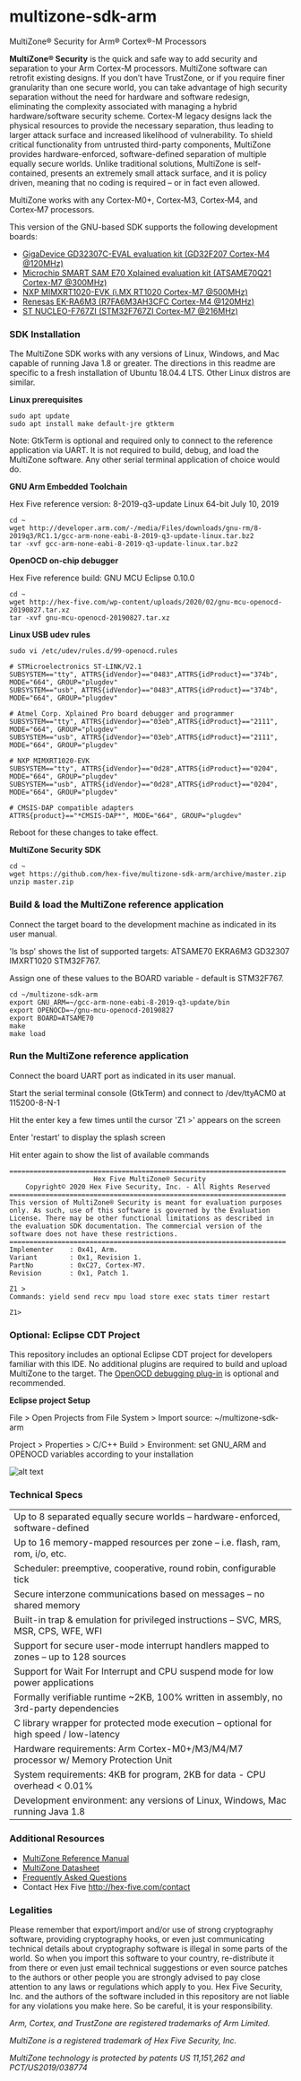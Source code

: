 # multizone-sdk-arm
MultiZone® Security for Arm® Cortex®-M Processors

**MultiZone® Security** is the quick and safe way to add security and separation to your Arm Cortex-M processors. MultiZone software can retrofit existing designs. If you don’t have TrustZone, or if you require finer granularity than one secure world, you can take advantage of high security separation without the need for hardware and software redesign, eliminating the complexity associated with managing a hybrid hardware/software security scheme. Cortex-M legacy designs lack the physical resources to provide the necessary separation, thus leading to larger attack surface and increased likelihood of vulnerability. To shield critical functionality from untrusted third-party components, MultiZone provides hardware-enforced, software-defined separation of multiple equally secure worlds. Unlike traditional solutions, MultiZone is self-contained, presents an extremely small attack surface, and it is policy driven, meaning that no coding is required – or in fact even allowed.

MultiZone works with any Cortex-M0+, Cortex‑M3, Cortex‑M4, and Cortex‑M7 processors.

This version of the GNU-based SDK supports the following development boards:

- [GigaDevice GD32307C-EVAL evaluation kit (GD32F207 Cortex-M4 @120MHz)](https://www.gigadevice.com/products/microcontrollers/gd32-development-tools/gd32-evaluation-boards/)
- [Microchip SMART SAM E70 Xplained evaluation kit (ATSAME70Q21 Cortex-M7 @300MHz)](http://www.microchip.com/developmenttools/productdetails/atsame70-xpld)
- [NXP MIMXRT1020-EVK (i.MX RT1020 Cortex-M7 @500MHz)](https://www.nxp.com/design/development-boards/i.mx-evaluation-and-development-boards/i.mx-rt1020-evaluation-kit:MIMXRT1020-EVK) 
- [Renesas EK-RA6M3 (R7FA6M3AH3CFC Cortex-M4 @120MHz)](https://www.renesas.com/us/en/products/software-tools/boards-and-kits/eval-kits/ek-ra6m3.html)
- [ST NUCLEO-F767ZI (STM32F767ZI Cortex-M7 @216MHz)](https://www.st.com/en/evaluation-tools/nucleo-f767zi.html)


### SDK Installation ###

The MultiZone SDK works with any versions of Linux, Windows, and Mac capable of running Java 1.8 or greater. The directions in this readme are specific to a fresh installation of Ubuntu 18.04.4 LTS. Other Linux distros are similar.

**Linux prerequisites**

```
sudo apt update
sudo apt install make default-jre gtkterm
```
Note: GtkTerm is optional and required only to connect to the reference application via UART. It is not required to build, debug, and load the MultiZone software. Any other serial terminal application of choice would do.

**GNU Arm Embedded Toolchain**

Hex Five reference version: 8-2019-q3-update Linux 64-bit July 10, 2019
```
cd ~
wget http://developer.arm.com/-/media/Files/downloads/gnu-rm/8-2019q3/RC1.1/gcc-arm-none-eabi-8-2019-q3-update-linux.tar.bz2
tar -xvf gcc-arm-none-eabi-8-2019-q3-update-linux.tar.bz2
```

**OpenOCD on-chip debugger**

Hex Five reference build: GNU MCU Eclipse 0.10.0
```
cd ~
wget http://hex-five.com/wp-content/uploads/2020/02/gnu-mcu-openocd-20190827.tar.xz
tar -xvf gnu-mcu-openocd-20190827.tar.xz
```

**Linux USB udev rules**

```
sudo vi /etc/udev/rules.d/99-openocd.rules

# STMicroelectronics ST-LINK/V2.1
SUBSYSTEM=="tty", ATTRS{idVendor}=="0483",ATTRS{idProduct}=="374b", MODE="664", GROUP="plugdev"
SUBSYSTEM=="usb", ATTRS{idVendor}=="0483",ATTRS{idProduct}=="374b", MODE="664", GROUP="plugdev"

# Atmel Corp. Xplained Pro board debugger and programmer
SUBSYSTEM=="tty", ATTRS{idVendor}=="03eb",ATTRS{idProduct}=="2111", MODE="664", GROUP="plugdev"
SUBSYSTEM=="usb", ATTRS{idVendor}=="03eb",ATTRS{idProduct}=="2111", MODE="664", GROUP="plugdev"

# NXP MIMXRT1020-EVK
SUBSYSTEM=="tty", ATTRS{idVendor}=="0d28",ATTRS{idProduct}=="0204", MODE="664", GROUP="plugdev"
SUBSYSTEM=="usb", ATTRS{idVendor}=="0d28",ATTRS{idProduct}=="0204", MODE="664", GROUP="plugdev"

# CMSIS-DAP compatible adapters
ATTRS{product}=="*CMSIS-DAP*", MODE="664", GROUP="plugdev"
```
Reboot for these changes to take effect.

**MultiZone Security SDK**

```
cd ~
wget https://github.com/hex-five/multizone-sdk-arm/archive/master.zip
unzip master.zip
```

### Build & load the MultiZone reference application ###

Connect the target board to the development machine as indicated in its user manual.

'ls bsp' shows the list of supported targets: ATSAME70  EKRA6M3  GD32307 IMXRT1020  STM32F767.

Assign one of these values to the BOARD variable - default is STM32F767.

```
cd ~/multizone-sdk-arm
export GNU_ARM=~/gcc-arm-none-eabi-8-2019-q3-update/bin
export OPENOCD=~/gnu-mcu-openocd-20190827
export BOARD=ATSAME70
make 
make load
```


### Run the MultiZone reference application ###

Connect the board UART port as indicated in its user manual.

Start the serial terminal console (GtkTerm) and connect to /dev/ttyACM0 at 115200-8-N-1

Hit the enter key a few times until the cursor 'Z1 >' appears on the screen

Enter 'restart' to display the splash screen

Hit enter again to show the list of available commands

```
=====================================================================
      	             Hex Five MultiZone® Security                    
    Copyright© 2020 Hex Five Security, Inc. - All Rights Reserved    
=====================================================================
This version of MultiZone® Security is meant for evaluation purposes 
only. As such, use of this software is governed by the Evaluation    
License. There may be other functional limitations as described in   
the evaluation SDK documentation. The commercial version of the      
software does not have these restrictions.                           
=====================================================================
Implementer    : 0x41, Arm.
Variant        : 0x1, Revision 1.
PartNo         : 0xC27, Cortex-M7.
Revision       : 0x1, Patch 1.

Z1 > 
Commands: yield send recv mpu load store exec stats timer restart

Z1>
```

### Optional: Eclipse CDT Project ###
This repository includes an optional Eclipse CDT project for developers familiar with this IDE. No additional plugins are required to build and upload MultiZone to the target. The [OpenOCD debugging plug-in](https://eclipse-embed-cdt.github.io/debug/openocd) is optional and recommended.

**Eclipse project Setup**

File > Open Projects from File System > Import source: ~/multizone-sdk-arm

Project > Properties > C/C++ Build > Environment: set GNU_ARM and OPENOCD variables according to your installation

![alt text](https://hex-five.com/wp-content/uploads/multizone-eclipse-proj.png)


### Technical Specs ###
| |
|---|
| Up to 8 separated equally secure worlds – hardware-enforced, software-defined |
| Up to 16 memory-mapped resources per zone – i.e. flash, ram, rom, i/o, etc. |
| Scheduler: preemptive, cooperative, round robin, configurable tick |
| Secure interzone communications based on messages – no shared memory |
| Built-in trap & emulation for privileged instructions – SVC, MRS, MSR, CPS, WFE, WFI |
| Support for secure user-mode interrupt handlers mapped to zones – up to 128 sources |
| Support for Wait For Interrupt and CPU suspend mode for low power applications |
| Formally verifiable runtime ~2KB, 100% written in assembly, no 3rd-party dependencies |
| C library wrapper for protected mode execution – optional for high speed / low-latency |
| Hardware requirements: Arm Cortex-M0+/M3/M4/M7 processor w/ Memory Protection Unit | 
| System requirements: 4KB for program, 2KB for data - CPU overhead < 0.01% | 
| Development environment: any versions of Linux, Windows, Mac running Java 1.8 |


### Additional Resources ###

- [MultiZone Reference Manual](http://github.com/hex-five/multizone-sdk-arm/blob/master/manual.pdf)
- [MultiZone Datasheet](http://hex-five.com/wp-content/uploads/2020/02/multizone-cortexm-datasheet-20200218.pdf)
- [Frequently Asked Questions](http://hex-five.com/faq/)
- Contact Hex Five http://hex-five.com/contact


### Legalities ###

Please remember that export/import and/or use of strong cryptography software, providing cryptography hooks, or even just communicating technical details about cryptography software is illegal in some parts of the world. So when you import this software to your country, re-distribute it from there or even just email technical suggestions or even source patches to the authors or other people you are strongly advised to pay close attention to any laws or regulations which apply to you. Hex Five Security, Inc. and the authors of the software included in this repository are not liable for any violations you make here. So be careful, it is your responsibility.


_Arm, Cortex, and TrustZone are registered trademarks of Arm Limited._

_MultiZone is a registered trademark of Hex Five Security, Inc._

_MultiZone technology is protected by patents US 11,151,262 and PCT/US2019/038774_
